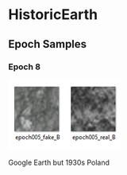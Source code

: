 # HistoricEarth

## Epoch Samples



### Epoch 8
![Generated A & B](generated_A_B.png)

Google Earth but 1930s Poland
